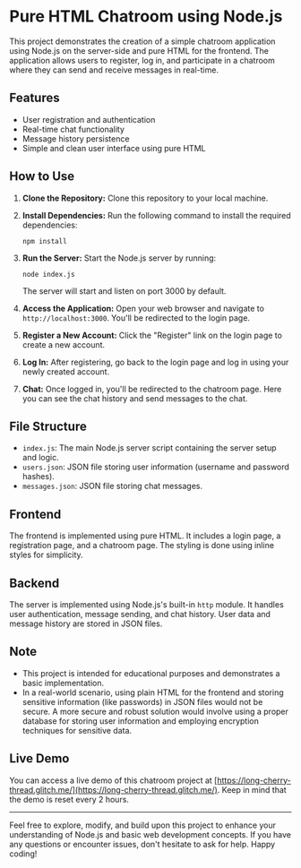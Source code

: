 # Pure HTML Chatroom using Node.js

This project demonstrates the creation of a simple chatroom application using Node.js on the server-side and pure HTML for the frontend. The application allows users to register, log in, and participate in a chatroom where they can send and receive messages in real-time.

## Features

- User registration and authentication
- Real-time chat functionality
- Message history persistence
- Simple and clean user interface using pure HTML

## How to Use

1. **Clone the Repository:** Clone this repository to your local machine.

2. **Install Dependencies:** Run the following command to install the required dependencies:

   ```
   npm install
   ```

3. **Run the Server:** Start the Node.js server by running:

   ```
   node index.js
   ```

   The server will start and listen on port 3000 by default.

4. **Access the Application:** Open your web browser and navigate to `http://localhost:3000`. You'll be redirected to the login page.

5. **Register a New Account:** Click the "Register" link on the login page to create a new account.

6. **Log In:** After registering, go back to the login page and log in using your newly created account.

7. **Chat:** Once logged in, you'll be redirected to the chatroom page. Here you can see the chat history and send messages to the chat.

## File Structure

- `index.js`: The main Node.js server script containing the server setup and logic.
- `users.json`: JSON file storing user information (username and password hashes).
- `messages.json`: JSON file storing chat messages.

## Frontend

The frontend is implemented using pure HTML. It includes a login page, a registration page, and a chatroom page. The styling is done using inline styles for simplicity.

## Backend

The server is implemented using Node.js's built-in `http` module. It handles user authentication, message sending, and chat history. User data and message history are stored in JSON files.

## Note

- This project is intended for educational purposes and demonstrates a basic implementation.
- In a real-world scenario, using plain HTML for the frontend and storing sensitive information (like passwords) in JSON files would not be secure. A more secure and robust solution would involve using a proper database for storing user information and employing encryption techniques for sensitive data.

## Live Demo

You can access a live demo of this chatroom project at [https://long-cherry-thread.glitch.me/](https://long-cherry-thread.glitch.me/). Keep in mind that the demo is reset every 2 hours.

---

Feel free to explore, modify, and build upon this project to enhance your understanding of Node.js and basic web development concepts. If you have any questions or encounter issues, don't hesitate to ask for help. Happy coding!
